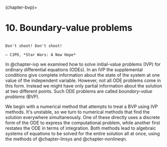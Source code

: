 (chapter-bvp)=

# 10. Boundary-value problems

```{index} C3PO, A New Hope
```

```{epigraph}
Don't shoot! Don't shoot!

— C3PO, *Star Wars: A New Hope* 
```

In @chapter-ivp we examined how to solve initial-value problems (IVP) for ordinary differential equations (ODEs). In an IVP the supplemental conditions give complete information about the state of the system at one value of the independent variable. However, not all ODE problems come in this form. Instead we might have only partial information about the solution at two different points. Such ODE problems are called *boundary-value problems* (BVP).

We begin with a numerical method that attempts to treat a BVP using IVP methods. It's unstable, so we turn to numerical methods that find the solution everywhere simultaneously. One of these directly uses a discrete form of the ODE to express the computational problem, while another first restates the ODE in terms of integration. Both methods lead to algebraic systems of equations to be solved for the entire solution all at once, using the methods of @chapter-linsys and @chapter-nonlineqn.
